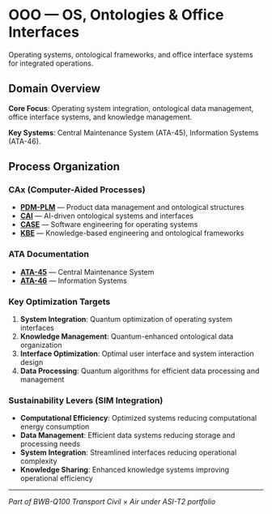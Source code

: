 # OOO — OS, Ontologies & Office Interfaces

Operating systems, ontological frameworks, and office interface systems for integrated operations.

## Domain Overview

**Core Focus**: Operating system integration, ontological data management, office interface systems, and knowledge management.

**Key Systems**: Central Maintenance System (ATA-45), Information Systems (ATA-46).

## Process Organization

### CAx (Computer-Aided Processes)
- **[PDM-PLM](./cax/PDM-PLM/)** — Product data management and ontological structures
- **[CAI](./cax/CAI/)** — AI-driven ontological systems and interfaces
- **[CASE](./cax/CASE/)** — Software engineering for operating systems
- **[KBE](./cax/KBE/)** — Knowledge-based engineering and ontological frameworks

### ATA Documentation
- **[ATA-45](./ata/ATA-45/)** — Central Maintenance System
- **[ATA-46](./ata/ATA-46/)** — Information Systems

### Key Optimization Targets
1. **System Integration**: Quantum optimization of operating system interfaces
2. **Knowledge Management**: Quantum-enhanced ontological data organization
3. **Interface Optimization**: Optimal user interface and system interaction design
4. **Data Processing**: Quantum algorithms for efficient data processing and management

### Sustainability Levers (SIM Integration)
- **Computational Efficiency**: Optimized systems reducing computational energy consumption
- **Data Management**: Efficient data systems reducing storage and processing needs
- **System Integration**: Streamlined interfaces reducing operational complexity
- **Knowledge Sharing**: Enhanced knowledge systems improving operational efficiency

---

*Part of BWB-Q100 Transport Civil × Air under ASI-T2 portfolio*
